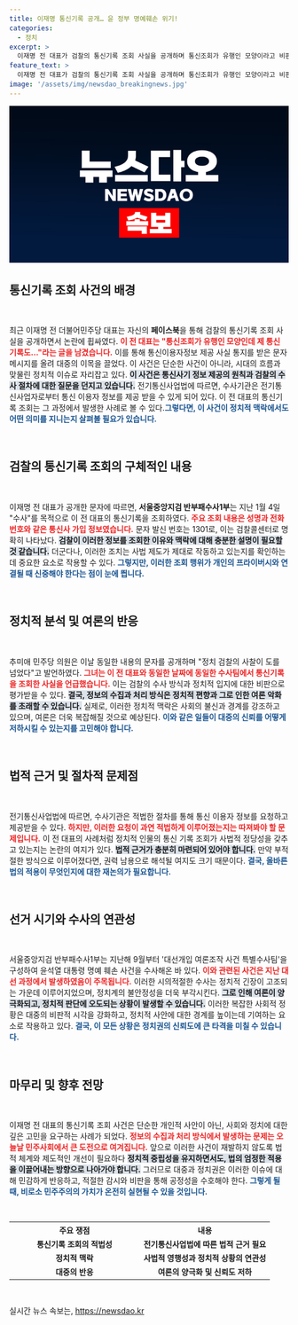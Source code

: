 ```yaml
---
title: 이재명 통신기록 공개… 윤 정부 명예훼손 위기!
categories:
  - 정치
excerpt: >
  이재명 전 대표가 검찰의 통신기록 조회 사실을 공개하며 통신조회가 유행인 모양이라고 비판했다. 추미애 의원 또한 같은 내용을 밝혀 정치 검찰의 사찰 우려를 표명했다. 대선 개입 관련 수사와 연관된 이 사건의 진실은 무엇일까? 클릭해서 알아보세요!
feature_text: >
  이재명 전 대표가 검찰의 통신기록 조회 사실을 공개하며 통신조회가 유행인 모양이라고 비판했다. 추미애 의원 또한 같은 내용을 밝혀 정치 검찰의 사찰 우려를 표명했다. 대선 개입 관련 수사와 연관된 이 사건의 진실은 무엇일까? 클릭해서 알아보세요!
image: '/assets/img/newsdao_breakingnews.jpg'
---
```


<p><img src="/assets/img/newsdao_breakingnews.jpg" alt="ranknews 속보" /></p>

<h2 data-ke-size="size26">통신기록 조회 사건의 배경</h2>

<p data-ke-size="size16">&nbsp;</p>

<p>최근 이재명 전 더불어민주당 대표는 자신의 <b>페이스북</b>을 통해 검찰의 통신기록 조회 사실을 공개하면서 논란에 휩싸였다. <b><span style="color: #ee2323;">이 전 대표는 "통신조회가 유행인 모양인데 제 통신 기록도…"라는 글을 남겼습니다.</span></b> 이를 통해 통신이용자정보 제공 사실 통지를 받은 문자 메시지를 올려 대중의 이목을 끌었다. 이 사건은 단순한 사건이 아니라, 시대의 흐름과 맞물린 정치적 이슈로 자리잡고 있다. <b><span style="background-color: #21538527;">이 사건은 통신사기 정보 제공의 원칙과 검찰의 수사 절차에 대한 질문을 던지고 있습니다.</span></b> 전기통신사업법에 따르면, 수사기관은 전기통신사업자로부터 통신 이용자 정보를 제공 받을 수 있게 되어 있다. 이 전 대표의 통신기록 조회는 그 과정에서 발생한 사례로 볼 수 있다.<b><span style="color: #1a5490;">그렇다면, 이 사건이 정치적 맥락에서도 어떤 의미를 지니는지 살펴볼 필요가 있습니다.</span></b></p>

<p data-ke-size="size16">&nbsp;</p>

<h2 data-ke-size="size26">검찰의 통신기록 조회의 구체적인 내용</h2>

<p data-ke-size="size16">&nbsp;</p>

<p>이재명 전 대표가 공개한 문자에 따르면, <b>서울중앙지검 반부패수사1부</b>는 지난 1월 4일 "수사"를 목적으로 이 전 대표의 통신기록을 조회하였다. <b><span style="color: #ee2323;">주요 조회 내용은 성명과 전화번호와 같은 통신사 가입 정보였습니다.</span></b> 문자 발신 번호는 1301로, 이는 검찰콜센터로 명확히 나타났다. <b><span style="background-color: #21538527;">검찰이 이러한 정보를 조회한 이유와 맥락에 대해 충분한 설명이 필요할 것 같습니다.</span></b> 더군다나, 이러한 조치는 사법 제도가 제대로 작동하고 있는지를 확인하는 데 중요한 요소로 작용할 수 있다. <b><span style="color: #1a5490;">그렇지만, 이러한 조회 행위가 개인의 프라이버시와 연결될 때 신중해야 한다는 점이 눈에 띕니다.</span></b></p>

<p data-ke-size="size16">&nbsp;</p>

<h2 data-ke-size="size26">정치적 분석 및 여론의 반응</h2>

<p data-ke-size="size16">&nbsp;</p>

<p>추미애 민주당 의원은 이날 동일한 내용의 문자를 공개하며 "정치 검찰의 사찰이 도를 넘었다"고 발언하였다. <b><span style="color: #ee2323;">그녀는 이 전 대표와 동일한 날짜에 동일한 수사팀에서 통신기록을 조회한 사실을 언급했습니다.</span></b> 이는 검찰의 수사 방식과 정치적 입지에 대한 비판으로 평가받을 수 있다. <b><span style="background-color: #21538527;">결국, 정보의 수집과 처리 방식은 정치적 편향과 그로 인한 여론 악화를 초래할 수 있습니다.</span></b> 실제로, 이러한 정치적 맥락은 사회의 불신과 경계를 강조하고 있으며, 여론은 더욱 복잡해질 것으로 예상된다. <b><span style="color: #1a5490;">이와 같은 일들이 대중의 신뢰를 어떻게 저하시킬 수 있는지를 고민해야 합니다.</span></b></p>

<p data-ke-size="size16">&nbsp;</p>

<h2 data-ke-size="size26">법적 근거 및 절차적 문제점</h2>

<p data-ke-size="size16">&nbsp;</p>

<p>전기통신사업법에 따르면, 수사기관은 적법한 절차를 통해 통신 이용자 정보를 요청하고 제공받을 수 있다. <b><span style="color: #ee2323;">하지만, 이러한 요청이 과연 적법하게 이루어졌는지는 따져봐야 할 문제입니다.</span></b> 이 전 대표의 사례처럼 정치적 인물의 통신 기록 조회가 사법적 정당성을 갖추고 있는지는 논란의 여지가 있다. <b><span style="background-color: #21538527;">법적 근거가 충분히 마련되어 있어야 합니다.</span></b> 만약 부적절한 방식으로 이루어졌다면, 권력 남용으로 해석될 여지도 크기 때문이다. <b><span style="color: #1a5490;">결국, 올바른 법의 적용이 무엇인지에 대한 재논의가 필요합니다.</span></b></p>

<p data-ke-size="size16">&nbsp;</p>

<h2 data-ke-size="size26">선거 시기와 수사의 연관성</h2>

<p data-ke-size="size16">&nbsp;</p>

<p>서울중앙지검 반부패수사1부는 지난해 9월부터 '대선개입 여론조작 사건 특별수사팀'을 구성하여 윤석열 대통령 명예 훼손 사건을 수사해온 바 있다. <b><span style="color: #ee2323;">이와 관련된 사건은 지난 대선 과정에서 발생하였음이 주목됩니다.</span></b> 이러한 시의적절한 수사는 정치적 긴장이 고조되는 가운데 이루어지었으며, 정치계의 불안정성을 더욱 부각시킨다. <b><span style="background-color: #21538527;">그로 인해 여론이 양극화되고, 정치적 판단에 오도되는 상황이 발생할 수 있습니다.</span></b> 이러한 복잡한 사회적 정황은 대중의 비판적 시각을 강화하고, 정치적 사안에 대한 경계를 높이는데 기여하는 요소로 작용하고 있다. <b><span style="color: #1a5490;">결국, 이 모든 상황은 정치권의 신뢰도에 큰 타격을 미칠 수 있습니다.</span></b></p>

<p data-ke-size="size16">&nbsp;</p>

<h2 data-ke-size="size26">마무리 및 향후 전망</h2>

<p data-ke-size="size16">&nbsp;</p>

<p>이재명 전 대표의 통신기록 조회 사건은 단순한 개인적 사안이 아닌, 사회와 정치에 대한 깊은 고민을 요구하는 사례가 되었다. <b><span style="color: #ee2323;">정보의 수집과 처리 방식에서 발생하는 문제는 오늘날 민주사회에서 큰 도전으로 여겨집니다.</span></b> 앞으로 이러한 사건이 재발하지 않도록 법적 체계와 제도적인 개선이 필요하다 <b><span style="background-color: #21538527;">정치적 중립성을 유지하면서도, 법의 엄정한 적용을 이끌어내는 방향으로 나아가야 합니다.</span></b> 그러므로 대중과 정치권은 이러한 이슈에 대해 민감하게 반응하고, 적절한 감시와 비판을 통해 공정성을 수호해야 한다. <b><span style="color: #1a5490;">그렇게 될 때, 비로소 민주주의의 가치가 온전히 실현될 수 있을 것입니다.</span></b></p>

<p data-ke-size="size16">&nbsp;</p>

<table style="width: 100%;">
    <tr>
        <th style="width: 50%;"><b>주요 쟁점</b></th>
        <th style="width: 50%;"><b>내용</b></th>
    </tr>
    <tr>
        <td style="text-align: center; height: 17px;"><b>통신기록 조회의 적법성</b></td>
        <td style="text-align: center; height: 17px;"><b>전기통신사업법에 따른 법적 근거 필요</b></td>
    </tr>
    <tr>
        <td style="text-align: center; height: 17px;"><b>정치적 맥락</b></td>
        <td style="text-align: center; height: 17px;"><b>사법적 영행성과 정치적 상황의 연관성</b></td>
    </tr>
    <tr>
        <td style="text-align: center; height: 17px;"><b>대중의 반응</b></td>
        <td style="text-align: center; height: 17px;"><b>여론의 양극화 및 신뢰도 저하</b></td>
    </tr>
</table>

<p data-ke-size="size16">&nbsp;</p>
실시간 뉴스 속보는, <a href="https://newsdao.kr" rel="dofollow">https://newsdao.kr</a>


